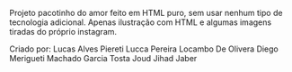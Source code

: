 Projeto pacotinho do amor feito em HTML puro, sem usar nenhum tipo de tecnologia adicional.
Apenas ilustração com HTML e algumas imagens tiradas do próprio instagram.

Criado por:
Lucas Alves Piereti
Lucca Pereira Locambo De Olivera
Diego Merigueti Machado Garcia Tosta
Joud Jihad Jaber
